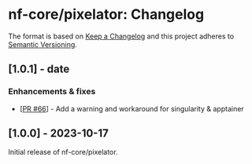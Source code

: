 # nf-core/pixelator: Changelog

The format is based on [Keep a Changelog](https://keepachangelog.com/en/1.0.0/)
and this project adheres to [Semantic Versioning](https://semver.org/spec/v2.0.0.html).

## [1.0.1] - date

### Enhancements & fixes

- [[PR #66](https://github.com/nf-core/pixelator/pull/66)] - Add a warning and workaround for singularity & apptainer

## [1.0.0] - 2023-10-17

Initial release of nf-core/pixelator.
